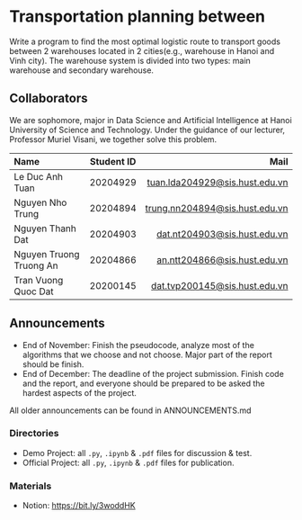 # Transportation planning between
Write a program to find the most optimal logistic route to transport goods between 2 warehouses located in 2 cities(e.g., warehouse in Hanoi and Vinh city). The warehouse system is divided into two types: main warehouse and secondary warehouse.
## Collaborators 
We are sophomore, major in Data Science and Artificial Intelligence at Hanoi University of Science and Technology. Under the guidance of our lecturer, Professor Muriel Visani, we together solve this problem.

| Name                         | Student ID       | Mail                                      |
| :---                         |    :----:        |          ---:                             |
| Le Duc Anh Tuan              | 20204929         | tuan.lda204929@sis.hust.edu.vn            |
| Nguyen Nho Trung             | 20204894         | trung.nn204894@sis.hust.edu.vn            |
| Nguyen Thanh Dat             | 20204903         | dat.nt204903@sis.hust.edu.vn              |
| Nguyen Truong Truong An      | 20204866         | an.ntt204866@sis.hust.edu.vn              |
| Tran Vuong Quoc Dat          | 20200145         | dat.tvp200145@sis.hust.edu.vn             |

## Announcements
- End of November: Finish the pseudocode, analyze most of the algorithms that we choose and not choose. Major part of the report should be finish.
- End of December: The deadline of the project submission. Finish code and the report, and everyone should be prepared to be asked the hardest aspects of the project.

All older announcements can be found in ANNOUNCEMENTS.md

### Directories

- Demo Project: all `.py`, `.ipynb` & `.pdf` files for discussion & test.
- Official Project: all `.py`, `.ipynb` & `.pdf` files for publication.

### Materials
* Notion: https://bit.ly/3woddHK


